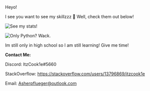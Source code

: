 Heyo!

I see you want to see my skillzzz 🐍
Well, check them out below!

![See my stats!](https://github-readme-stats.vercel.app/api?username=Itz-Cook1e&count_private=true&show_icons=true&theme=midnight-purple)

![Only Python? Wack.](https://github-readme-stats.vercel.app/api/top-langs/?username=Itz-Cook1e&theme=midnight-purple&langs_count=10&layout=compact)

Im still only in high school so I am still learning! Give me time!

**Contact Me:**

Discord: ItzCook1e#5660

StackOverflow: https://stackoverflow.com/users/13796869/itzcook1e

Email: Asherpflueger@outlook.com
